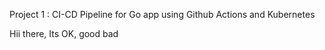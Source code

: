 
Project 1 : CI-CD Pipeline for Go app using Github Actions and Kubernetes

Hii there, Its OK, good bad
